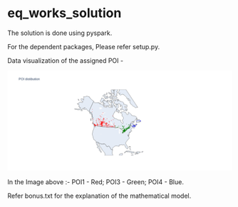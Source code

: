 # eq_works_solution
The solution is done using pyspark.

For the dependent packages, Please refer setup.py.

Data visualization of the assigned POI -

![alt text](https://github.com/venneladondapati/eq_works_solution/blob/main/POI_distribution.png)

In the Image above :- POI1 - Red; POI3 - Green; POI4 - Blue.

Refer bonus.txt for the explanation of the mathematical model.
